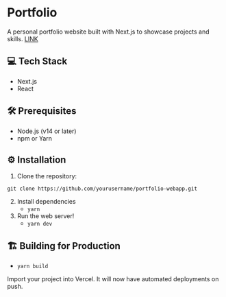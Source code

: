 # Portfolio

A personal portfolio website built with Next.js to showcase projects and skills.
[LINK](https://portfolio-webapp-liard.vercel.app/)

## 💻 Tech Stack

- Next.js
- React

## 🛠️ Prerequisites

- Node.js (v14 or later)
- npm or Yarn

## ⚙️ Installation

1. Clone the repository:

```
git clone https://github.com/yourusername/portfolio-webapp.git
```

2. Install dependencies
   - `yarn`
3. Run the web server!
   - `yarn dev`

## 🏗️ Building for Production

- `yarn build`

Import your project into Vercel. It will now have automated deployments on push.
